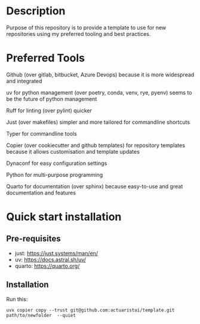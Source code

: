 # Description
Purpose of this repository is to provide a template to use for new repositories using my preferred tooling and best practices.



# Preferred Tools
Github (over gitlab, bitbucket, Azure Devops) because it is more widespread and integrated

uv for python management (over poetry, conda, venv, rye, pyenv) seems to be the future of python management

Ruff for linting (over pylint) quicker

Just (over makefiles) simpler and more tailored for commandline shortcuts

Typer for commandline tools

Copier (over cookiecutter and github templates) for repository templates because it allows customisation and template updates

Dynaconf for easy configuration settings

Python for multi-purpose programming

Quarto for documentation (over sphinx) because easy-to-use and great documentation and features

# Quick start installation
## Pre-requisites

- just: https://just.systems/man/en/
- uv: https://docs.astral.sh/uv/
- quarto: https://quarto.org/

## Installation
Run this:

`uvx copier copy --trust git@github.com:actuaristai/template.git path/to/newfolder  --quiet`
